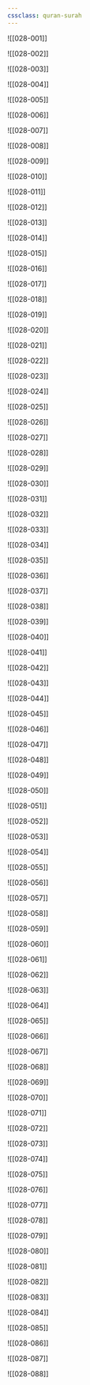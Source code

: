 ```yaml
---
cssclass: quran-surah
---
```


![[028-001]]

![[028-002]]

![[028-003]]

![[028-004]]

![[028-005]]

![[028-006]]

![[028-007]]

![[028-008]]

![[028-009]]

![[028-010]]

![[028-011]]

![[028-012]]

![[028-013]]

![[028-014]]

![[028-015]]

![[028-016]]

![[028-017]]

![[028-018]]

![[028-019]]

![[028-020]]

![[028-021]]

![[028-022]]

![[028-023]]

![[028-024]]

![[028-025]]

![[028-026]]

![[028-027]]

![[028-028]]

![[028-029]]

![[028-030]]

![[028-031]]

![[028-032]]

![[028-033]]

![[028-034]]

![[028-035]]

![[028-036]]

![[028-037]]

![[028-038]]

![[028-039]]

![[028-040]]

![[028-041]]

![[028-042]]

![[028-043]]

![[028-044]]

![[028-045]]

![[028-046]]

![[028-047]]

![[028-048]]

![[028-049]]

![[028-050]]

![[028-051]]

![[028-052]]

![[028-053]]

![[028-054]]

![[028-055]]

![[028-056]]

![[028-057]]

![[028-058]]

![[028-059]]

![[028-060]]

![[028-061]]

![[028-062]]

![[028-063]]

![[028-064]]

![[028-065]]

![[028-066]]

![[028-067]]

![[028-068]]

![[028-069]]

![[028-070]]

![[028-071]]

![[028-072]]

![[028-073]]

![[028-074]]

![[028-075]]

![[028-076]]

![[028-077]]

![[028-078]]

![[028-079]]

![[028-080]]

![[028-081]]

![[028-082]]

![[028-083]]

![[028-084]]

![[028-085]]

![[028-086]]

![[028-087]]

![[028-088]]

